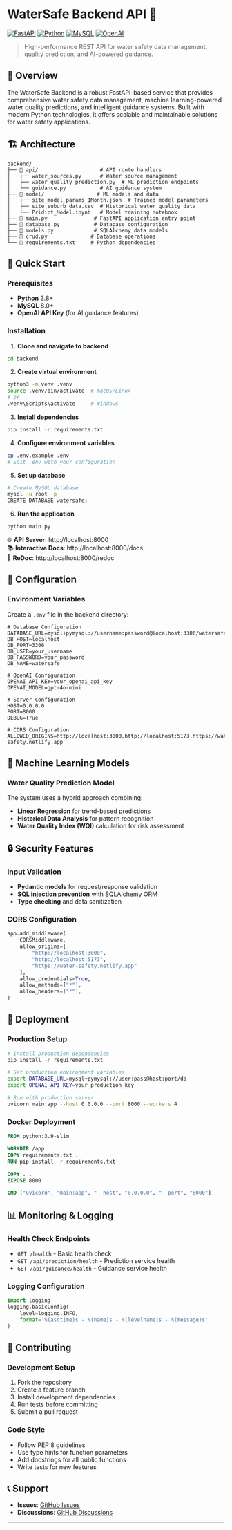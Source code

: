 # WaterSafe Backend API 🚀

[![FastAPI](https://img.shields.io/badge/FastAPI-009688?style=for-the-badge&logo=fastapi)](https://fastapi.tiangolo.com/)
[![Python](https://img.shields.io/badge/Python-3.8+-3776AB?style=for-the-badge&logo=python)](https://python.org/)
[![MySQL](https://img.shields.io/badge/MySQL-8.0+-4479A1?style=for-the-badge&logo=mysql)](https://mysql.com/)
[![OpenAI](https://img.shields.io/badge/OpenAI-GPT--4-412991?style=for-the-badge&logo=openai)](https://openai.com/)

> High-performance REST API for water safety data management, quality prediction, and AI-powered guidance.

## 🎯 Overview

The WaterSafe Backend is a robust FastAPI-based service that provides comprehensive water safety data management, machine learning-powered water quality predictions, and intelligent guidance systems. Built with modern Python technologies, it offers scalable and maintainable solutions for water safety applications.

## 🏗️ Architecture

```
backend/
├── 📁 api/                    # API route handlers
│   ├── water_sources.py      # Water source management
│   ├── water_quality_prediction.py  # ML prediction endpoints
│   └── guidance.py           # AI guidance system
├── 📁 model/                 # ML models and data
│   ├── site_model_params_1Month.json  # Trained model parameters
│   ├── site_suburb_data.csv  # Historical water quality data
│   └── Pridict_Model.ipynb   # Model training notebook
├── 📄 main.py               # FastAPI application entry point
├── 📄 database.py           # Database configuration
├── 📄 models.py             # SQLAlchemy data models
├── 📄 crud.py              # Database operations
└── 📄 requirements.txt     # Python dependencies
```

## 🚀 Quick Start

### Prerequisites
- **Python** 3.8+
- **MySQL** 8.0+
- **OpenAI API Key** (for AI guidance features)

### Installation

1. **Clone and navigate to backend**
```bash
cd backend
```

2. **Create virtual environment**
```bash
python3 -m venv .venv
source .venv/bin/activate  # macOS/Linux
# or
.venv\Scripts\activate     # Windows
```

3. **Install dependencies**
```bash
pip install -r requirements.txt
```

4. **Configure environment variables**
```bash
cp .env.example .env
# Edit .env with your configuration
```

5. **Set up database**
```bash
# Create MySQL database
mysql -u root -p
CREATE DATABASE watersafe;
```

6. **Run the application**
```bash
python main.py
```

🌐 **API Server**: http://localhost:8000  
📚 **Interactive Docs**: http://localhost:8000/docs  
🔧 **ReDoc**: http://localhost:8000/redoc

## 🔧 Configuration

### Environment Variables

Create a `.env` file in the backend directory:

```env
# Database Configuration
DATABASE_URL=mysql+pymysql://username:password@localhost:3306/watersafe
DB_HOST=localhost
DB_PORT=3306
DB_USER=your_username
DB_PASSWORD=your_password
DB_NAME=watersafe

# OpenAI Configuration
OPENAI_API_KEY=your_openai_api_key
OPENAI_MODEL=gpt-4o-mini

# Server Configuration
HOST=0.0.0.0
PORT=8000
DEBUG=True

# CORS Configuration
ALLOWED_ORIGINS=http://localhost:3000,http://localhost:5173,https://water-safety.netlify.app
```





## 🧠 Machine Learning Models

### Water Quality Prediction Model

The system uses a hybrid approach combining:
- **Linear Regression** for trend-based predictions
- **Historical Data Analysis** for pattern recognition
- **Water Quality Index (WQI)** calculation for risk assessment



## 🔒 Security Features

### Input Validation
- **Pydantic models** for request/response validation
- **SQL injection prevention** with SQLAlchemy ORM
- **Type checking** and data sanitization

### CORS Configuration
```python
app.add_middleware(
    CORSMiddleware,
    allow_origins=[
        "http://localhost:3000",
        "http://localhost:5173",
        "https://water-safety.netlify.app"
    ],
    allow_credentials=True,
    allow_methods=["*"],
    allow_headers=["*"],
)
```

## 🚀 Deployment

### Production Setup
```bash
# Install production dependencies
pip install -r requirements.txt

# Set production environment variables
export DATABASE_URL=mysql+pymysql://user:pass@host:port/db
export OPENAI_API_KEY=your_production_key

# Run with production server
uvicorn main:app --host 0.0.0.0 --port 8000 --workers 4
```

### Docker Deployment
```dockerfile
FROM python:3.9-slim

WORKDIR /app
COPY requirements.txt .
RUN pip install -r requirements.txt

COPY . .
EXPOSE 8000

CMD ["uvicorn", "main:app", "--host", "0.0.0.0", "--port", "8000"]
```

## 📊 Monitoring & Logging

### Health Check Endpoints
- `GET /health` - Basic health check
- `GET /api/prediction/health` - Prediction service health
- `GET /api/guidance/health` - Guidance service health

### Logging Configuration
```python
import logging
logging.basicConfig(
    level=logging.INFO,
    format='%(asctime)s - %(name)s - %(levelname)s - %(message)s'
)
```

## 🤝 Contributing

### Development Setup
1. Fork the repository
2. Create a feature branch
3. Install development dependencies
4. Run tests before committing
5. Submit a pull request

### Code Style
- Follow PEP 8 guidelines
- Use type hints for function parameters
- Add docstrings for all public functions
- Write tests for new features

## 📞 Support

- **Issues**: [GitHub Issues](https://github.com/ZhangP0830/WaterSafe/issues)
- **Discussions**: [GitHub Discussions](https://github.com/ZhangP0830/WaterSafe/discussions)

---
